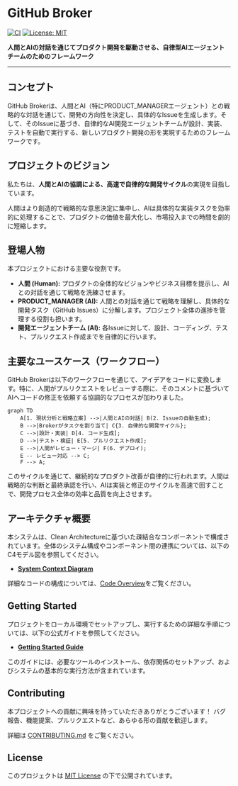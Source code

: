 # GitHub Broker

[![CI](https://github.com/masa-codehub/github_broker/actions/workflows/ci.yml/badge.svg)](https://github.com/masa-codehub/github_broker/actions/workflows/ci.yml)
[![License: MIT](https://img.shields.io/badge/License-MIT-yellow.svg)](https://opensource.org/licenses/MIT)

**人間とAIの対話を通じてプロダクト開発を駆動させる、自律型AIエージェントチームのためのフレームワーク**

---

## コンセプト

GitHub Brokerは、人間とAI（特にPRODUCT_MANAGERエージェント）との戦略的な対話を通じて、開発の方向性を決定し、具体的なIssueを生成します。そして、そのIssueに基づき、自律的なAI開発エージェントチームが設計、実装、テストを自動で実行する、新しいプロダクト開発の形を実現するためのフレームワークです。

## プロジェクトのビジョン

私たちは、**人間とAIの協調による、高速で自律的な開発サイクル**の実現を目指しています。

人間はより創造的で戦略的な意思決定に集中し、AIは具体的な実装タスクを効率的に処理することで、プロダクトの価値を最大化し、市場投入までの時間を劇的に短縮します。

## 登場人物

本プロジェクトにおける主要な役割です。

-   **人間 (Human):** プロダクトの全体的なビジョンやビジネス目標を提示し、AIとの対話を通じて戦略を洗練させます。
-   **PRODUCT_MANAGER (AI):** 人間との対話を通じて戦略を理解し、具体的な開発タスク（GitHub Issues）に分解します。プロジェクト全体の進捗を管理する役割も担います。
-   **開発エージェントチーム (AI):** 各Issueに対して、設計、コーディング、テスト、プルリクエスト作成までを自律的に行います。

## 主要なユースケース（ワークフロー）

GitHub Brokerは以下のワークフローを通じて、アイデアをコードに変換します。特に、人間がプルリクエストをレビューする際に、そのコメントに基づいてAIへコードの修正を依頼する協調的なプロセスが加わりました。

```mermaid
graph TD
    A[1. 現状分析と戦略立案] -->|人間とAIの対話| B(2. Issueの自動生成);
    B -->|Brokerがタスクを割り当て| C{3. 自律的な開発サイクル};
    C -->|設計・実装| D[4. コード生成];
    D -->|テスト・検証| E[5. プルリクエスト作成];
    E -->|人間がレビュー・マージ| F(6. デプロイ);
    E -- レビュー対応 --> C;
    F --> A;
```

このサイクルを通じて、継続的なプロダクト改善が自律的に行われます。人間は戦略的な判断と最終承認を行い、AIは実装と修正のサイクルを高速で回すことで、開発プロセス全体の効率と品質を向上させます。

## アーキテクチャ概要

本システムは、Clean Architectureに基づいた疎結合なコンポーネントで構成されています。全体のシステム構成やコンポーネント間の連携については、以下のC4モデル図を参照してください。

-   [**System Context Diagram**](./docs/architecture/system_context.md)

詳細なコードの構成については、[Code Overview](./docs/architecture/code-overview.md)をご覧ください。

## Getting Started

プロジェクトをローカル環境でセットアップし、実行するための詳細な手順については、以下の公式ガイドを参照してください。

-   [**Getting Started Guide**](./docs/guides/getting-started.md)

このガイドには、必要なツールのインストール、依存関係のセットアップ、およびシステムの基本的な実行方法が含まれています。

## Contributing

本プロジェクトへの貢献に興味を持っていただきありがとうございます！
バグ報告、機能提案、プルリクエストなど、あらゆる形の貢献を歓迎します。

詳細は [CONTRIBUTING.md](./CONTRIBUTING.md) をご覧ください。

## License

このプロジェクトは [MIT License](./LICENSE) の下で公開されています。
